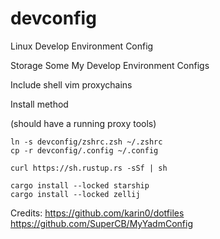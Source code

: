 # devconfig
Linux Develop Environment Config

Storage Some My Develop Environment Configs

Include shell vim proxychains



Install method

(should have a running proxy tools)

```shell
ln -s devconfig/zshrc.zsh ~/.zshrc
cp -r devconfig/.config ~/.config

curl https://sh.rustup.rs -sSf | sh

cargo install --locked starship
cargo install --locked zellij
```



Credits:
https://github.com/karin0/dotfiles
https://github.com/SuperCB/MyYadmConfig
